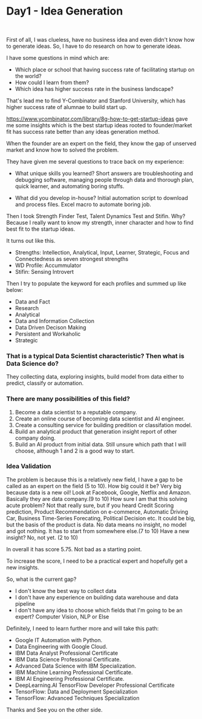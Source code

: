 # Day1 - Idea Generation 

<br>

First of all, I was clueless, have no business idea and even didn't know how to generate ideas. So, I have to do research on how to generate ideas.

I have some questions in mind which are:
* Which place or school that having success rate of facilitating startup on the world?
* How could I learn from them?
* Which idea has higher success rate in the business landscape?

That's lead me to find Y-Combinator and Stanford University, which has higher success rate of alumnae to build start up. 

https://www.ycombinator.com/library/8g-how-to-get-startup-ideas gave me some insights which is the best startup ideas rooted to founder/market fit has success rate better than any ideas generation method. 

When the founder are an expert on the field, they know the gap of unserved market and know how to solved the problem.

They have given me several questions to trace back on my experience:
* What unique skills you learned?
Short answers are troubleshooting and debugging software, managing people through data and thorough plan, quick learner, and automating boring stuffs.

* What did you develop in-house?
Initial automation script to download and process files. Excel macro to automate boring job.

Then I took Strength Finder Test, Talent Dynamics Test and Stifin. Why? Because I really want to know my strength, inner character and how to find best fit to the startup ideas.

It turns out like this.
- Strengths: Intellection, Analytical, Input, Learner, Strategic, Focus and Connectedness as seven strongest strengths
- WD Profile: Accummulator
- Stifin: Sensing Introvert

Then I try to populate the keyword for each profiles and summed up like below:
- Data and Fact
- Research
- Analytical
- Data and Information Collection
- Data Driven Decison Making
- Persistent and Workaholic
- Strategic

### That is a typical Data Scientist characteristic? Then what is Data Science do?
They collecting data, exploring insights, build model from data either to predict, classify or automation.

### There are many possibilities of this field?
1. Become a data scientist to a reputable company.
2. Create an online course of becoming data scientist and AI engineer.
3. Create a consulting service for building predition or classifation model.
4. Build an analytical product that generation insight report of other company doing.
5. Build an AI product from initial data.
Still unsure which path that I will choose, although 1 and 2 is a good way to start.

### Idea Validation
The problem is because this is a relatively new field, I have a gap to be called as an expert on the field (5 to 10).
How big could it be? Very big because data is a new oil! Look at Facebook, Google, Netflix and Amazon. Basically they are data company.(9 to 10)
How sure I am that this solving acute problem? Not that really sure, but if you heard Credit Scoring prediction, Product Recommendation on e-commerce, Automatic Driving Car, Business Time-Series Forecating, Political Decision etc. It could be big, but the basis of the product is data. No data means no insight, no model and got nothing. It has to start from somewhere else.(7 to 10)
Have a new insight? No, not yet. (2 to 10)

In overall it has score 5.75. Not bad as a starting point.

To increase the score, I need to be a practical expert and hopefully get a new insights.

So, what is the current gap?
- I don't know the best way to collect data
- I don't have any experience on building data warehouse and data pipeline
- I don't have any idea to choose which fields that I'm going to be an expert? Computer Vision, NLP or Else

Definitely, I need to learn further more and will take this path:
- Google IT Automation with Python.
- Data Engineering with Google Cloud.
- IBM Data Analyst Professional Certificate
- IBM Data Science Professional Certificate.
- Advanced Data Science with IBM Specialization.
- IBM Machine Learning Professional Certificate.
- IBM AI Engineering Professional Certificate.
- DeepLearning.AI TensorFlow Developer Professional Certificate
- TensorFlow: Data and Deployment Specialization
- TensorFlow: Advanced Techniques Specialization

Thanks and See you on the other side.
